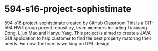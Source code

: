 # 594-s16-project-sophistimate
594-s16-project-sophistimate created by GitHub Classroom
This is a CIT-594 HW6 group project repository, team members including Tianxiang Dong, Lijun Mao and Hanyu Yang.
This project is aimed to create a JAVA GUI application to help customer to find the best property matching their needs.
For now, the team is working on UML design.
